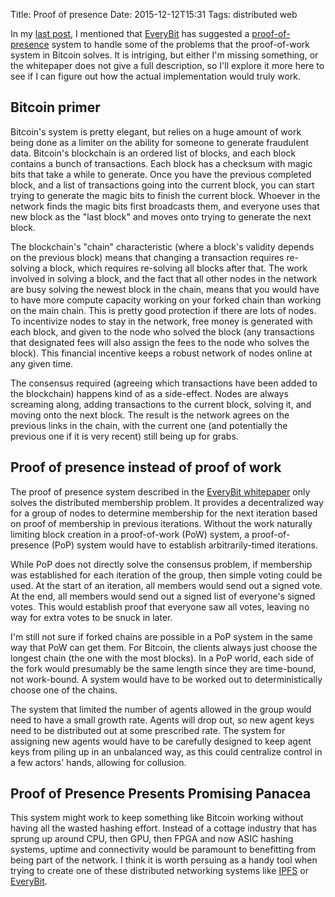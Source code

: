 Title: Proof of presence
Date: 2015-12-12T15:31
Tags: distributed web

In my [last post][everybit-post], I mentioned that [EveryBit][everybit] has suggested a [proof-of-presence][proof-of-presence] system to handle some of the problems that the proof-of-work system in Bitcoin solves. It is intriging, but either I'm missing something, or the whitepaper does not give a full description, so I'll explore it more here to see if I can figure out how the actual implementation would truly work.

## Bitcoin primer
Bitcoin's system is pretty elegant, but relies on a huge amount of work being done as a limiter on the ability for someone to generate fraudulent data. Bitcoin's blockchain is an ordered list of blocks, and each block contains a bunch of transactions. Each block has a checksum with magic bits that take a while to generate. Once you have the previous completed block, and a list of transactions going into the current block, you can start trying to generate the magic bits to finish the current block. Whoever in the network finds the magic bits first broadcasts them, and everyone uses that new block as the "last block" and moves onto trying to generate the next block.

The blockchain's "chain" characteristic (where a block's validity depends on the previous block) means that changing a transaction requires re-solving a block, which requires re-solving all blocks after that. The work involved in solving a block, and the fact that all other nodes in the network are busy solving the newest block in the chain, means that you would have to have more compute capacity working on your forked chain than working on the main chain. This is pretty good protection if there are lots of nodes. To incentivize nodes to stay in the network, free money is generated with each block, and given to the node who solved the block (any transactions that designated fees will also assign the fees to the node who solves the block). This financial incentive keeps a robust network of nodes online at any given time.

The consensus required (agreeing which transactions have been added to the blockchain) happens kind of as a side-effect. Nodes are always screaming along, adding transactions to the current block, solving it, and moving onto the next block. The result is the network agrees on the previous links in the chain, with the current one (and potentially the previous one if it is very recent) still being up for grabs.

## Proof of presence instead of proof of work

The proof of presence system described in the [EveryBit whitepaper][proof-of-presence] only solves the distributed membership problem. It provides a decentralized way for a group of nodes to determine membership for the next iteration based on proof of membership in previous iterations. Without the work naturally limiting block creation in a proof-of-work (PoW) system, a proof-of-presence (PoP) system would have to establish arbitrarily-timed iterations.

While PoP does not directly solve the consensus problem, if membership was established for each iteration of the group, then simple voting could be used. At the start of an iteration, all members would send out a signed vote. At the end, all members would send out a signed list of everyone's signed votes. This would establish proof that everyone saw all votes, leaving no way for extra votes to be snuck in later.

I'm still not sure if forked chains are possible in a PoP system in the same way that PoW can get them. For Bitcoin, the clients always just choose the longest chain (the one with the most blocks). In a PoP world, each side of the fork would presumably be the same length since they are time-bound, not work-bound. A system would have to be worked out to deterministically choose one of the chains.

The system that limited the number of agents allowed in the group would need to have a small growth rate. Agents will drop out, so new agent keys need to be distributed out at some prescribed rate. The system for assigning new agents would have to be carefully designed to keep agent keys from piling up in an unbalanced way, as this could centralize control in a few actors' hands, allowing for collusion.

## Proof of Presence Presents Promising Panacea

This system might work to keep something like Bitcoin working without having all the wasted hashing effort. Instead of a cottage industry that has sprung up around CPU, then GPU, then FPGA and now ASIC hashing systems, uptime and connectivity would be paramount to benefitting from being part of the network. I think it is worth persuing as a handy tool when trying to create one of these distributed networking systems like [IPFS][IPFS] or [EveryBit][everybit].

[everybit-post]: /blog/2015/11/11/everybit/
[everybit]: https://www.everybit.com/
[proof-of-presence]: https://github.com/EveryBit-com/everybit.js/blob/15b4b54e55e8491d81ac4f95ffd9beb7930522e0/whitepaper/README.md#proofofpresence
[IPFS]: https://ipfs.io/
